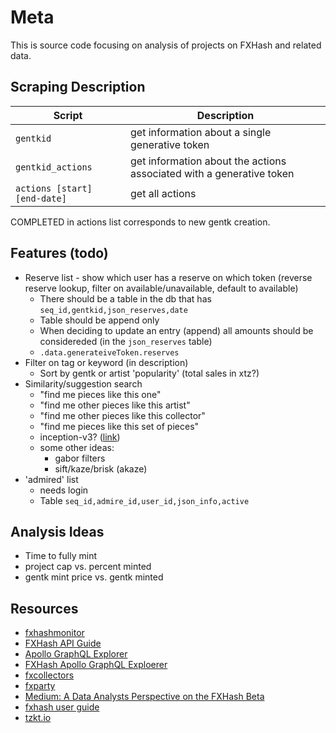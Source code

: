 Meta
===

This is source code focusing on analysis of projects on FXHash and related data.

Scraping Description
---

| Script | Description |
|---|---|
| `gentkid` | get information about a single generative token |
| `gentkid_actions` | get information about the actions associated with a generative token |
| `actions [start] [end-date]` | get all actions |

COMPLETED in actions list corresponds to new gentk creation.

Features (todo)
---

* Reserve list - show which user has a reserve on which token (reverse reserve lookup,
  filter on available/unavailable, default to available)
  - There should be a table in the db that has `seq_id,gentkid,json_reserves,date`
  - Table should be append only
  - When deciding to update an entry (append) all amounts should be considereded (in the `json_reserves` table)
  - `.data.generateiveToken.reserves`
* Filter on tag or keyword (in description)
  - Sort by gentk or artist 'popularity' (total sales in xtz?)
* Similarity/suggestion search
  - "find me pieces like this one"
  - "find me other pieces like this artist"
  - "find me other pieces like this collector"
  - "find me pieces like this set of pieces"
  - inception-v3? ([link](https://github.com/fchollet/deep-learning-models/blob/master/inception_v3.py))
  - some other ideas:
    + gabor filters
    + sift/kaze/brisk (akaze)
* 'admired' list
  - needs login
  - Table `seq_id,admire_id,user_id,json_info,active`



Analysis Ideas
---

* Time to fully mint
* project cap vs. percent minted
* gentk mint price vs. gentk minted

Resources
---

* [fxhashmonitor](https://fxhashmonitor.xyz/)
* [FXHash API Guide](https://api.fxhash.xyz/graphql)
* [Apollo GraphQL Explorer](https://studio.apollographql.com/sandbox/explorer)
* [FXHash Apollo GraphQL Exploerer](https://studio.apollographql.com/sandbox?endpoint=https%3A%2F%2Fapi.fxhash.xyz%2Fgraphql)
* [fxcollectors](https://fxcollectors.stroep.nl/?project=8486)
* [fxparty](https://fxparty.xyz/wallets/top)
* [Medium: A Data Analysts Perspective on the FXHash Beta](https://medium.com/@tgmeyer/a-data-analysts-perspective-on-the-fxhash-beta-52eb5c79e466)
* [fxhash user guide](https://gitbook.fxhash-userguide.xyz/view-and-analyse)
* [tzkt.io](https://tzkt.io/)
